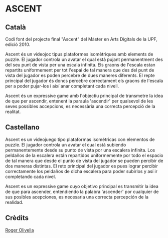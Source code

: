 # ASCENT

## Català

Codi font del projecte final "Ascent" del Màster en Arts Digitals de la UPF, edició 2010. 

Ascent és un videojoc tipus plataformes isomètriques amb elements de puzzle. El jugador controla un avatar el qual està pujant permanentment des del seu punt de vista per una escala infinita. Els graons de l'escala estan repartits uniformement per tot l'espai de tal manera que des del punt de vista del jugador es poden percebre de dues maneres diferents. El repte principal del jugador és doncs percebre correctament els graons de l'escala per a poder pujar-los i així anar completant cada nivell.   

Ascent és un expressive game amb l'objectiu principal de transmetre la idea de que per ascendir, entenent la paraula 'ascendir' per qualsevol de les seves possibles accepcions, es necessària una correcta percepció de la realitat. 

## Castellano

Ascent es un videojuego tipo plataformas isométricas con elementos de puzzle. El jugador controla un avatar el cual está subiendo permanentemente desde su punto de vista por una escalera infinita. Los peldaños de la escalera están repartidos uniformemente por todo el espacio de tal manera que desde el punto de vista del jugador se pueden percibir de dos maneras distintas. El reto principal del jugador es pues lograr percibir correctamente los peldaños de dicha escalera para poder subirlos y así ir completando cada nivel. 

Ascent es un expressive game cuyo objetivo principal es transmitir la idea de que para ascender, entendiendo la palabra 'ascender' por cualquier de sus posibles acepciones, es necesaria una correcta percepción de la realidad. 

## Crèdits

[Roger Olivella](http://bifur.cat)
